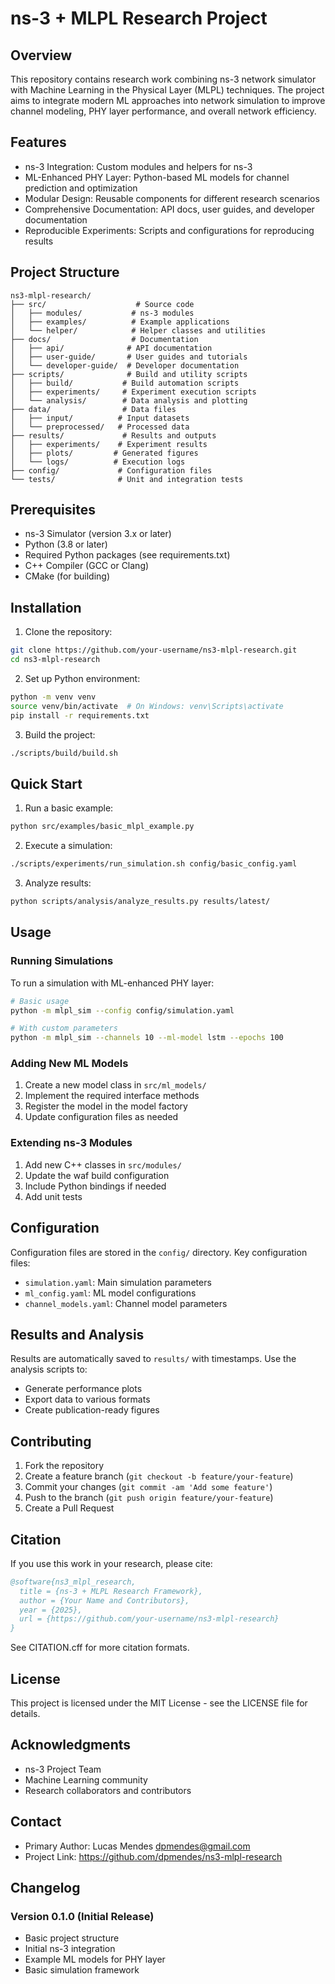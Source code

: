 # ns-3 + MLPL Research Project

## Overview
This repository contains research work combining ns-3 network simulator with Machine Learning in the Physical Layer (MLPL) techniques. The project aims to integrate modern ML approaches into network simulation to improve channel modeling, PHY layer performance, and overall network efficiency.

## Features
* ns-3 Integration: Custom modules and helpers for ns-3
* ML-Enhanced PHY Layer: Python-based ML models for channel prediction and optimization
* Modular Design: Reusable components for different research scenarios
* Comprehensive Documentation: API docs, user guides, and developer documentation
* Reproducible Experiments: Scripts and configurations for reproducing results

## Project Structure
```text
ns3-mlpl-research/
├── src/                    # Source code
│   ├── modules/           # ns-3 modules
│   ├── examples/          # Example applications
│   └── helper/            # Helper classes and utilities
├── docs/                  # Documentation
│   ├── api/              # API documentation
│   ├── user-guide/       # User guides and tutorials
│   └── developer-guide/  # Developer documentation
├── scripts/              # Build and utility scripts
│   ├── build/           # Build automation scripts
│   ├── experiments/     # Experiment execution scripts
│   └── analysis/        # Data analysis and plotting
├── data/                # Data files
│   ├── input/          # Input datasets
│   └── preprocessed/   # Processed data
├── results/             # Results and outputs
│   ├── experiments/    # Experiment results
│   ├── plots/         # Generated figures
│   └── logs/          # Execution logs
├── config/             # Configuration files
└── tests/              # Unit and integration tests
```

## Prerequisites
* ns-3 Simulator (version 3.x or later)
* Python (3.8 or later)
* Required Python packages (see requirements.txt)
* C++ Compiler (GCC or Clang)
* CMake (for building)

## Installation
1. Clone the repository:

```sh
git clone https://github.com/your-username/ns3-mlpl-research.git
cd ns3-mlpl-research
```

2. Set up Python environment:

```sh
python -m venv venv
source venv/bin/activate  # On Windows: venv\Scripts\activate
pip install -r requirements.txt
```

3. Build the project:
```sh
./scripts/build/build.sh
```

## Quick Start
1. Run a basic example:
```sh
python src/examples/basic_mlpl_example.py
```

2. Execute a simulation:
```sh
./scripts/experiments/run_simulation.sh config/basic_config.yaml
```

3. Analyze results:
```sh
python scripts/analysis/analyze_results.py results/latest/
```

## Usage
### Running Simulations
To run a simulation with ML-enhanced PHY layer:

```sh
# Basic usage
python -m mlpl_sim --config config/simulation.yaml

# With custom parameters
python -m mlpl_sim --channels 10 --ml-model lstm --epochs 100
```

### Adding New ML Models
1. Create a new model class in `src/ml_models/`
2. Implement the required interface methods
3. Register the model in the model factory
4. Update configuration files as needed

### Extending ns-3 Modules
1. Add new C++ classes in `src/modules/`
2. Update the waf build configuration
3. Include Python bindings if needed
4. Add unit tests

## Configuration
Configuration files are stored in the `config/` directory. Key configuration files:

* `simulation.yaml`: Main simulation parameters
* `ml_config.yaml`: ML model configurations
* `channel_models.yaml`: Channel model parameters

## Results and Analysis
Results are automatically saved to `results/` with timestamps. Use the analysis scripts to:

* Generate performance plots
* Export data to various formats
* Create publication-ready figures

## Contributing
1. Fork the repository
2. Create a feature branch (`git checkout -b feature/your-feature`)
3. Commit your changes (`git commit -am 'Add some feature'`)
4. Push to the branch (`git push origin feature/your-feature`)
5. Create a Pull Request

## Citation
If you use this work in your research, please cite:

```bibtex
@software{ns3_mlpl_research,
  title = {ns-3 + MLPL Research Framework},
  author = {Your Name and Contributors},
  year = {2025},
  url = {https://github.com/your-username/ns3-mlpl-research}
}
```

See CITATION.cff for more citation formats.

## License
This project is licensed under the MIT License - see the LICENSE file for details.

## Acknowledgments
* ns-3 Project Team
* Machine Learning community
* Research collaborators and contributors

## Contact
* Primary Author: Lucas Mendes dpmendes@gmail.com
* Project Link: https://github.com/dpmendes/ns3-mlpl-research

## Changelog
### Version 0.1.0 (Initial Release)
* Basic project structure
* Initial ns-3 integration
* Example ML models for PHY layer
* Basic simulation framework
